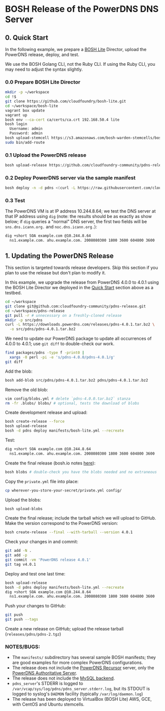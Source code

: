 # BOSH Release of the PowerDNS DNS Server

## 0. <a name="quick_start">Quick Start</a>

In the following example, we prepare a [BOSH Lite](https://github.com/cloudfoundry/bosh-lite) Director,
upload the PowerDNS release, deploy, and test.

We use the BOSH Golang CLI, not the Ruby CLI. If using the Ruby CLI,
you may need to adjust the syntax slightly.

### 0.0 Prepare BOSH Lite Director

```bash
mkdir -p ~/workspace
cd !$
git clone https://github.com/cloudfoundry/bosh-lite.git
cd ~/workspace/bosh-lite
vagrant box update
vagrant up
bosh env --ca-cert ca/certs/ca.crt 192.168.50.4 lite
bosh login
  Username: admin
  Password: admin
bosh upload-stemcell https://s3.amazonaws.com/bosh-warden-stemcells/bosh-stemcell-3262.2-warden-boshlite-ubuntu-trusty-go_agent.tgz
sudo bin/add-route
```

### 0.1 Upload the PowerDNS release

```bash
bosh upload-release https://github.com/cloudfoundry-community/pdns-release/releases/download/v1/pdns-1.tgz
```

### 0.2 Deploy PowerDNS server via the sample manifest

```bash
bosh deploy -n -d pdns <(curl -L https://raw.githubusercontent.com/cloudfoundry-community/pdns-release/4aa05e76570a8cfc895a3c643e42acc642f3b8b0/manifests/bosh-lite.yml)
```

### 0.3 Test

The PowerDNS VM is at IP address 10.244.8.64; we test the DNS server at that IP
address using `dig` (note: the results should be as exactly as show below; if
`dig` queries a "normal" DNS server, the first two fields will be
`sns.dns.icann.org.` and `noc.dns.icann.org.`):

```bash
dig +short SOA example.com @10.244.8.64
  ns1.example.com. ahu.example.com. 2008080300 1800 3600 604800 3600
```

## 1. Updating the PowerDNS Release

This section is targeted towards release developers. Skip this section
if you plan to use the release but don't plan to modify it.

In this example, we upgrade the release from PowerDNS 4.0.0 to 4.0.1
using the BOSH Lite Director we deployed in the [Quick Start](#quick_start)
section above as a testbed.

```bash
cd ~/workspace
git clone git@github.com:cloudfoundry-community/pdns-release.git
cd ~/workspace/pdns-release
git pull -r # unnecessary on a freshly-cloned release
mkdir -p src/pdns
curl -L https://downloads.powerdns.com/releases/pdns-4.0.1.tar.bz2 \
  -o src/pdns/pdns-4.0.1.tar.bz2
```

We need to update our PowerDNS package to update all occurrences of 4.0.0 to
4.0.1; use `git diff` to double-check our work.

```bash
find packages/pdns -type f -print0 |
  xargs -0 perl -pi -e 's/pdns-4.0.0/pdns-4.0.1/g'
git diff
```

Add the blob:

```bash
bosh add-blob src/pdns/pdns-4.0.1.tar.bz2 pdns/pdns-4.0.1.tar.bz2
```

Remove the old blob:

```bash
vim config/blobs.yml # delete `pdns-4.0.0.tar.bz2` stanza
rm -fr .blobs/ blobs/ # optional, tests the download of blobs
```

Create development release and upload:

```bash
bosh create-release --force
bosh upload-release
bosh -d pdns deploy manifests/bosh-lite.yml --recreate
```

Test:

```bash
dig +short SOA example.com @10.244.8.64
  ns1.example.com. ahu.example.com. 2008080300 1800 3600 604800 3600
```

Create the final release (bosh.io notes
[here](http://bosh.io/docs/create-release.html#final-release)):

```bash
bosh blobs # double-check you have the blobs needed and no extraneous
```

Copy the `private.yml` file into place:

```bash
cp wherever-you-store-your-secret/private.yml config/
```

Upload the blobs:

```bash
bosh upload-blobs
```

Create the final release; include the tarball which we will upload to GitHub.
Make the version correspond to the PowerDNS version:

```bash
bosh create-release --final --with-tarball --version 4.0.1
```

Check your changes in and commit:

```bash
git add -N .
git add -p
git commit -vm 'PowerDNS release 4.0.1'
git tag v4.0.1
```

Deploy and test one last time:

```bash
bosh upload-release
bosh -d pdns deploy manifests/bosh-lite.yml --recreate
dig +short SOA example.com @10.244.8.64
  ns1.example.com. ahu.example.com. 2008080300 1800 3600 604800 3600
```

Push your changes to GitHub:

```bash
git push
git push --tags
```

Create a new release on GitHub; upload the release tarball
(`releases/pdns/pdns-2.tgz`)

### NOTES/BUGS:

- The `manifests/` subdirectory has several sample BOSH manifests;
  they are good examples for more complex PowerDNS configurations.
- The release does not include the [PowerDNS
  Recursor](https://www.powerdns.com/recursor.html) server, only the [PowerDNS
  Authoritative Server](https://www.powerdns.com/auth.html).
- The release does not include the [MySQL
  backend](https://doc.powerdns.com/md/authoritative/).
- `pdns_server`'s STDERR is logged to
  `/var/vcap/sys/log/pdns/pdns_server.stderr.log`, but its STDOUT is logged to
  syslog's `DAEMON` facility (typically `/var/log/daemon.log`)
- The release has been deployed to VirtualBox (BOSH Lite) AWS, GCE, with CentOS
  and Ubuntu stemcells.
